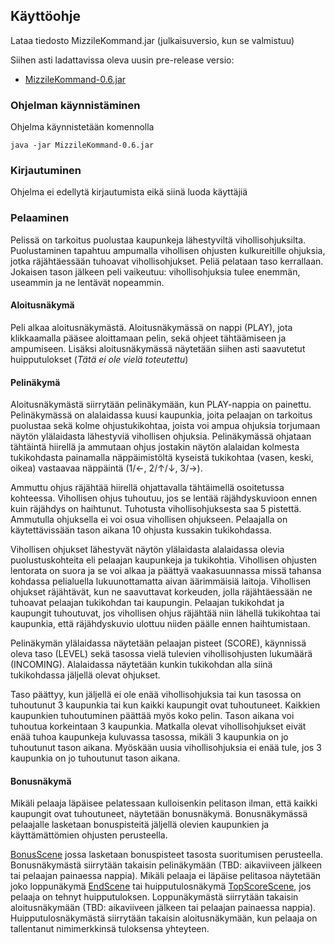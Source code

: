 ## Käyttöohje

Lataa tiedosto MizzileKommand.jar (julkaisuversio, kun se valmistuu)

Siihen asti ladattavissa oleva uusin pre-release versio:

* [MizzileKommand-0.6.jar](https://github.com/majormalfunk/otm-harjoitustyo/releases)

### Ohjelman käynnistäminen

Ohjelma käynnistetään komennolla

```
java -jar MizzileKommand-0.6.jar
```

### Kirjautuminen

Ohjelma ei edellytä kirjautumista eikä siinä luoda käyttäjiä

### Pelaaminen

Pelissä on tarkoitus puolustaa kaupunkeja lähestyviltä vihollisohjuksilta. Puolustaminen tapahtuu ampumalla vihollisen ohjusten kulkureitille ohjuksia, jotka räjähtäessään tuhoavat vihollisohjukset. Peliä pelataan taso kerrallaan. Jokaisen tason jälkeen peli vaikeutuu: vihollisohjuksia tulee enemmän, useammin ja ne lentävät nopeammin.

#### Aloitusnäkymä
Peli alkaa aloitusnäkymästä. Aloitusnäkymässä on nappi (PLAY), jota klikkaamalla pääsee aloittamaan pelin, sekä ohjeet tähtäämiseen ja ampumiseen. Lisäksi aloitusnäkymässä näytetään siihen asti saavutetut huipputulokset (*Tätä ei ole vielä toteutettu*)

#### Pelinäkymä
Aloitusnäkymästä siirrytään pelinäkymään, kun PLAY-nappia on painettu. Pelinäkymässä on alalaidassa kuusi kaupunkia, joita pelaajan on tarkoitus puolustaa sekä kolme ohjustukikohtaa, joista voi ampua ohjuksia torjumaan näytön ylälaidasta lähestyviä vihollisen ohjuksia.
Pelinäkymässä ohjataan tähtäintä hiirellä ja ammutaan ohjus jostakin näytön alalaidan kolmesta tukikohdasta painamalla näppäimistöltä kyseistä tukikohtaa (vasen, keski, oikea) vastaavaa näppäintä (1/&larr;, 2/&uarr;/&darr;, 3/&rarr;).

Ammuttu ohjus räjähtää hiirellä ohjattavalla tähtäimellä osoitetussa kohteessa. Vihollisen ohjus tuhoutuu, jos se lentää räjähdyskuvioon ennen kuin räjähdys on haihtunut. Tuhotusta vihollisohjuksesta saa 5 pistettä. Ammutulla ohjuksella ei voi osua vihollisen ohjukseen. Pelaajalla on käytettävissään tason aikana 10 ohjusta kussakin tukikohdassa.

Vihollisen ohjukset lähestyvät näytön ylälaidasta alalaidassa olevia puolustuskohteita eli pelaajan kaupunkeja ja tukikohtia. Vihollisen ohjusten lentorata on suora ja se voi alkaa ja päättyä vaakasuunnassa missä tahansa kohdassa pelialuella lukuunottamatta aivan äärimmäisiä laitoja. Vihollisen ohjukset räjähtävät, kun ne saavuttavat korkeuden, jolla räjähtäessään ne tuhoavat pelaajan tukikohdan tai kaupungin. Pelaajan tukikohdat ja kaupungit tuhoutuvat, jos vihollisen ohjus räjähtää niin lähellä tukikohtaa tai kaupunkia, että räjähdyskuvio ulottuu niiden päälle ennen haihtumistaan.

Pelinäkymän ylälaidassa näytetään pelaajan pisteet (SCORE), käynnissä oleva taso (LEVEL) sekä tasossa vielä tulevien vihollisohjusten lukumäärä (INCOMING). Alalaidassa näytetään kunkin tukikohdan alla siinä tukikohdassa jäljellä olevat ohjukset.

Taso päättyy, kun jäljellä ei ole enää vihollisohjuksia tai kun tasossa on tuhoutunut 3 kaupunkia tai kun kaikki kaupungit ovat tuhoutuneet. Kaikkien kaupunkien tuhoutuminen päättää myös koko pelin. Tason aikana voi tuhoutua korkeintaan 3 kaupunkia. Matkalla olevat vihollisohjukset eivät enää tuhoa kaupunkeja kuluvassa tasossa, mikäli 3 kaupunkia on jo tuhoutunut tason aikana. Myöskään uusia vihollisohjuksia ei enää tule, jos 3 kaupunkia on jo tuhoutunut tason aikana.

#### Bonusnäkymä
Mikäli pelaaja läpäisee pelatessaan kulloisenkin pelitason ilman, että kaikki kaupungit ovat tuhoutuneet, näytetään bonusnäkymä. Bonusnäkymässä pelaajalle lasketaan bonuspisteitä jäljellä olevien kaupunkien ja käyttämättömien ohjusten perusteella.

[BonusScene](https://github.com/majormalfunk/otm-harjoitustyo/blob/master/MizzileKommand/src/main/java/mizzilekommand/layout/BonusScene.java "BonusScene-luokka") jossa lasketaan bonuspisteet tasosta suoritumisen perusteella. Bonusnäkymästä siirrytään takaisin pelinäkymään (TBD: aikaviiveen jälkeen tai pelaajan painaessa nappia). Mikäli pelaaja ei läpäise pelitasoa näytetään joko loppunäkymä [EndScene](https://github.com/majormalfunk/otm-harjoitustyo/blob/master/MizzileKommand/src/main/java/mizzilekommand/layout/EndScene.java "EndScene-luokka") tai huipputulosnäkymä [TopScoreScene](https://github.com/majormalfunk/otm-harjoitustyo/blob/master/MizzileKommand/src/main/java/mizzilekommand/layout/TopScoreScene.java "TopScoreScene-luokka"), jos pelaaja on tehnyt huipputuloksen. Loppunäkymästä siirrytään takaisin aloitusnäkymään (TBD: aikaviiveen jälkeen tai pelaajan painaessa nappia). Huipputulosnäkymästä siirrytään takaisin aloitusnäkymään, kun pelaaja on tallentanut nimimerkkinsä tuloksensa yhteyteen.

